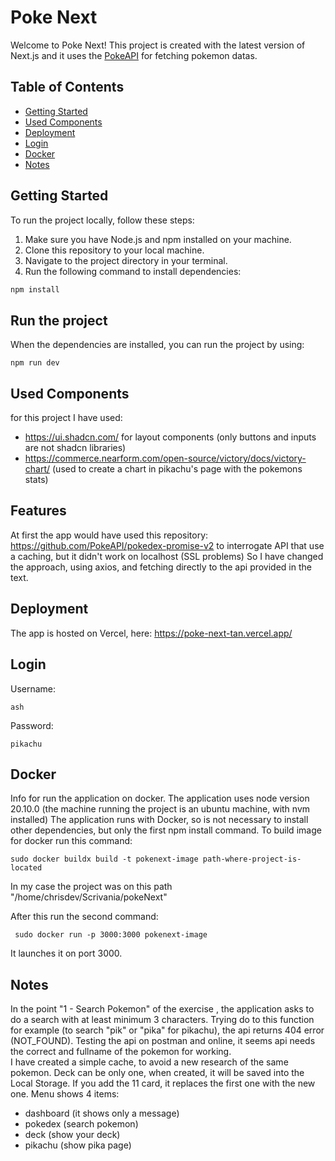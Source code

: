 # Poke Next

Welcome to Poke Next! This project is created with the latest version of Next.js and it uses the [PokeAPI](https://pokeapi.co/) for fetching pokemon datas.

## Table of Contents

- [Getting Started](#getting-started)
- [Used Components](#used-components)
- [Deployment](#deployment)
- [Login](#login)
- [Docker](#docker)
- [Notes](#notes)

## Getting Started

To run the project locally, follow these steps:

1. Make sure you have Node.js and npm installed on your machine.
2. Clone this repository to your local machine.
3. Navigate to the project directory in your terminal.
4. Run the following command to install dependencies:

```bash
npm install
```

## Run the project
When the dependencies are installed, you can run the project by using:
```
npm run dev
```

## Used Components
for this project I have used: 
- https://ui.shadcn.com/ for layout components (only buttons and inputs are not shadcn libraries)
- https://commerce.nearform.com/open-source/victory/docs/victory-chart/ (used to create a chart in pikachu's page with the pokemons stats)


## Features
At first the app would have used this repository: https://github.com/PokeAPI/pokedex-promise-v2 to interrogate API that use a caching, but it didn't work on localhost (SSL problems)
So I have changed the approach, using axios, and fetching directly to the api provided in the text.

## Deployment
The app is hosted on Vercel, here: https://poke-next-tan.vercel.app/

## Login
Username:
```
ash
```
Password:
```
pikachu
```

## Docker
Info for run the application on docker.
The application uses node version 20.10.0 (the machine running the project is an ubuntu machine, with nvm installed)
The application runs with Docker, so is not necessary to install other dependencies, but only the first npm install command.
To build image for docker run this command:
```
sudo docker buildx build -t pokenext-image path-where-project-is-located
```
In my case the project was on this path "/home/chrisdev/Scrivania/pokeNext"

After this run the second command:
```
 sudo docker run -p 3000:3000 pokenext-image
```

It launches it on port 3000.

## Notes
In the point "1 - Search Pokemon" of the exercise , the application asks to do a search with at least minimum 3 characters. Trying do to this function for example  (to search "pik" or "pika" for pikachu), the api returns 404 error (NOT_FOUND). Testing the api on postman and online, it seems api needs the correct and fullname of the pokemon for working.  
I have created a simple cache, to avoid a new research of the same pokemon. 
Deck can be only one, when created, it will be saved into the Local Storage. If you add the 11 card, it replaces the first one with the new one.
Menu shows 4 items:
- dashboard (it shows only a message)
- pokedex (search pokemon)
- deck (show your deck)
- pikachu (show pika page)

